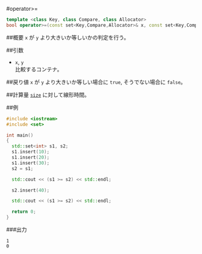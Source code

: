 #operator>=
```cpp
template <class Key, class Compare, class Allocator>
bool operator>=(const set<Key,Compare,Allocator>& x, const set<Key,Compare,Allocator>& y);
```

##概要
`x` が `y` より大きいか等しいかの判定を行う。


##引数
- `x`, `y`<br/>
比較するコンテナ。


##戻り値
`x` が `y` より大きいか等しい場合に `true`, そうでない場合に `false`。


##計算量
[`size`](./size.md) に対して線形時間。


##例
```cpp
#include <iostream>
#include <set>

int main()
{
  std::set<int> s1, s2;
  s1.insert(10);
  s1.insert(20);
  s1.insert(30);
  s2 = s1;

  std::cout << (s1 >= s2) << std::endl;

  s2.insert(40);

  std::cout << (s1 >= s2) << std::endl;

  return 0;
}
```

###出力
```
1
0
```

